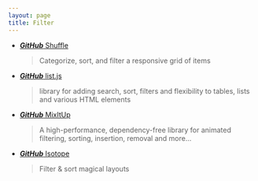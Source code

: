 ```yaml
---
layout: page
title: Filter
---
```


* [***GitHub*** Shuffle](https://github.com/Vestride/Shuffle)
  > Categorize, sort, and filter a responsive grid of items

* [***GitHub*** list.js](https://github.com/javve/list.js)
  > library for adding search, sort, filters and flexibility to tables, lists and various HTML elements

* [***GitHub*** MixItUp](https://github.com/patrickkunka/mixitup)
  > A high-performance, dependency-free library for animated filtering, sorting, insertion, removal and more...

* [***GitHub*** Isotope](https://github.com/metafizzy/isotope)
  > Filter & sort magical layouts
